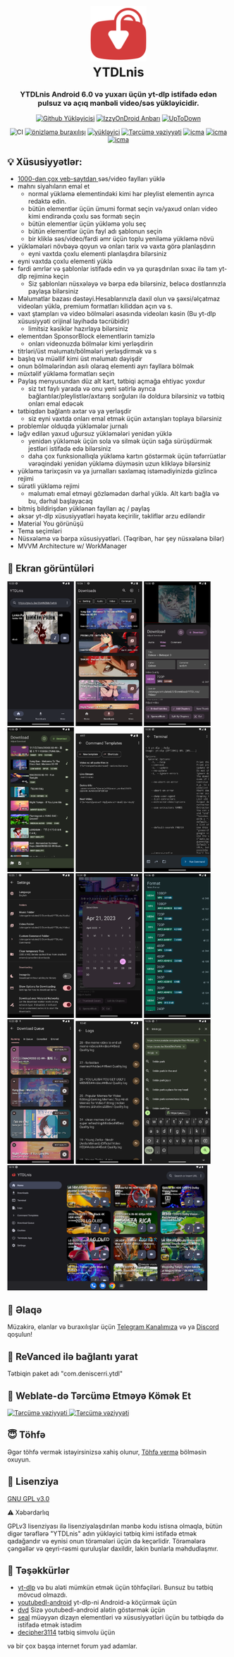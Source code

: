 <h1 align="center">
	<img src="fastlane/metadata/android/en-US/images/icon.png" width="25%" /> <br>
	YTDLnis
</h1>

<h3 align="center">
	YTDLnis Android 6.0 və yuxarı üçün yt-dlp istifadə edən pulsuz və açıq mənbəli video/səs yükləyicidir.
</h3>

<div align="center">

[![Github Yükləyicisi](https://custom-icon-badges.herokuapp.com/badge/Download-blue?style=for-the-badge&logo=download&logoColor=white)](https://github.com/deniscerri/ytdlnis/releases/latest)
[![IzzyOnDroid Anbarı](https://custom-icon-badges.herokuapp.com/badge/IzzyOnDroid%20Repo-red?style=for-the-badge&logo=download&logoColor=white)](https://android.izzysoft.de/repo/apk/com.deniscerri.ytdl)
[![UpToDown](https://custom-icon-badges.herokuapp.com/badge/UpToDown-green?style=for-the-badge&logo=download&logoColor=white)](https://ytdlnis.en.uptodown.com/android/download)

![CI](https://github.com/deniscerri/ytdlnis/actions/workflows/android.yml/badge.svg?branch=main&event=pull)
[![önizləmə buraxılışı](https://img.shields.io/github/release/deniscerri/ytdlnis.svg?maxAge=3600&include_prereleases&label=preview)](https://github.com/deniscerri/ytdlnis/releases) 
[![yükləyici](https://img.shields.io/github/downloads/deniscerri/ytdlnis/total?style=flat-square)](https://github.com/deniscerri/ytdlnis/releases) 
[![Tərcümə vəziyyəti](https://hosted.weblate.org/widgets/ytdlnis/-/svg-badge.svg)](https://hosted.weblate.org/engage/ytdlnis/?utm_source=widget) 
[![icma](https://img.shields.io/badge/Discord-YTDLnis-blueviolet?style=flat-square&logo=discord)](https://discord.gg/WW3KYWxAPm) 
[![icma](https://img.shields.io/badge/Telegram-YTDLnis-blue?style=flat-square&logo=telegram)](https://t.me/ytdlnis)
[![icma](https://img.shields.io/badge/Telegram-Updates-red?style=flat-square&logo=telegram)](https://t.me/ytdlnisupdates)




</div>

## 💡 Xüsusiyyətlər:

- [1000-dən çox veb-saytdan ](https://github.com/yt-dlp/yt-dlp/blob/master/supportedsites.md) səs/video faylları yüklə
- mahnı siyahıların emal et
	- normal yükləmə elementindəki kimi hər pleylist elementin ayrıca redaktə edin.
	- bütün elementlər üçün ümumi format seçin və/yaxud onları video kimi endirəndə çoxlu səs formatı seçin
	- bütün elementlər üçün yükləmə yolu seç
	- bütün elementlər üçün fayl adı şablonun seçin
	- bir kliklə səs/video/fərdi əmr üçün toplu yeniləmə yükləmə növü
- yükləmələri növbəyə qoyun və onları tarix və vaxta görə planlaşdırın
	- eyni vaxtda çoxlu elementi planlaşdıra bilərsiniz
- eyni vaxtda çoxlu elementi yüklə
- fərdi əmrlər və şablonlar istifadə edin və ya quraşdırılan sıxac ilə tam yt-dlp rejiminə keçin
	- Siz şablonları nüsxələyə və bərpa edə bilərsiniz, beləcə dostlarınızla paylaşa bilərsiniz
- Məlumatlar bazası dəstəyi.Hesablarınızla daxil olun və şəxsi/əlçatmaz videoları yüklə, premium formatları kiliddən açın və s.
- vaxt ştampları və video bölmələri əsasında videoları kəsin (Bu yt-dlp xüsusiyyəti orijinal layihədə təcrübidir)
	- limitsiz kəsiklər hazırlaya bilərsiniz
- elementdən SponsorBlock elementlərin təmizlə
	- onları videonuzda bölmələr kimi yerləşdirin 
- titrləri/üst məlumatı/bölmələri yerləşdirmək və s
- başlıq və müəllif kimi üst məlumatı dəyişdir
- onun bölmələrindən asılı olaraq elementi ayrı fayllara bölmək
- müxtəlif yükləmə formatları seçin
- Paylaş menyusundan düz alt kart, tətbiqi açmağa ehtiyac yoxdur 
	- siz txt faylı yarada və onu yeni sətirlə ayrıca bağlantılar/pleylistlər/axtarış sorğuları ilə doldura bilərsiniz və tətbiq onları emal edəcək
- tətbiqdən bağlantı axtar və ya yerləşdir
	- siz eyni vaxtda onları emal etmək üçün axtarışları toplaya bilərsiniz
- problemlər olduqda yükləmələr jurnalı
- ləğv edilən yaxud uğursuz yükləmələri yenidən yüklə
	- yenidən yükləmək üçün sola və silmək üçün sağa sürüşdürmək jestləri istifadə edə bilərsiniz
	- daha çox funksionallıqla yükləmə kartın göstərmək üçün təfərrüatlar vərəqindəki yenidən yükləmə düyməsin uzun klikləyə bilərsiniz
- yükləmə tarixçəsin və ya jurnalları saxlamaq istəmədiyinizdə gizlincə rejimi
- sürətli yükləmə rejimi
	- məlumatı emal etməyi gözləmədən dərhal yüklə. Alt kartı bağla və bu, dərhal başlayacaq
- bitmiş bildirişdən yüklənən faylları aç / paylaş
- əksər yt-dlp xüsusiyyətləri həyata keçirilir, təkliflər arzu ediləndir
- Material You görünüşü
- Tema seçimləri
- Nüsxələmə və bərpa xüsusiyyətləri. (Təqribən, hər şey nüsxələnə bilər)
- MVVM Architecture w/ WorkManager

## 📲 Ekran görüntüləri

<div>
<img src="fastlane/metadata/android/en-US/images/phoneScreenshots/01.png" width="30%" />
<img src="fastlane/metadata/android/en-US/images/phoneScreenshots/02.png" width="30%" />
<img src="fastlane/metadata/android/en-US/images/phoneScreenshots/03.png" width="30%" />
<img src="fastlane/metadata/android/en-US/images/phoneScreenshots/04.png" width="30%" />
<img src="fastlane/metadata/android/en-US/images/phoneScreenshots/05.png" width="30%" />
<img src="fastlane/metadata/android/en-US/images/phoneScreenshots/06.png" width="30%" />
<img src="fastlane/metadata/android/en-US/images/phoneScreenshots/07.png" width="30%" />
<img src="fastlane/metadata/android/en-US/images/phoneScreenshots/08.png" width="30%" />
<img src="fastlane/metadata/android/en-US/images/phoneScreenshots/09.png" width="30%" />
<img src="fastlane/metadata/android/en-US/images/phoneScreenshots/10.png" width="30%" />
<img src="fastlane/metadata/android/en-US/images/phoneScreenshots/11.png" width="30%" />
<img src="fastlane/metadata/android/en-US/images/phoneScreenshots/12.png" width="30%" />
<img src="fastlane/metadata/android/en-US/images/phoneScreenshots/13.png" width="90%" />
</div>

## 💬 Əlaqə

Müzakirə, elanlar və buraxılışlar üçün [Telegram Kanalımıza](https://t.me/ytdlnis) və ya [Discord](https://discord.gg/WW3KYWxAPm) qoşulun!

## 🔑 ReVanced ilə bağlantı yarat

Tətbiqin paket adı "com.deniscerri.ytdl"

## 📝 Weblate-də Tərcümə Etməyə Kömək Et
<a href="https://hosted.weblate.org/engage/ytdlnis/">
<img src="https://hosted.weblate.org/widgets/ytdlnis/-/strings/open-graph.png" alt="Tərcümə vəziyyəti" />
</a>


<a href="https://hosted.weblate.org/engage/ytdlnis/">
<img src="https://hosted.weblate.org/widgets/ytdlnis/-/multi-auto.svg" alt="Tərcümə vəziyyəti" />
</a>

## 😇 Töhfə

Əgər töhfə vermək istəyirsinizsə xahiş olunur, [Töhfə vermə](CONTRIBUTING.MD) bölməsin oxuyun.

## 📄 Lisenziya

[GNU GPL v3.0](https://github.com/deniscerri/ytdlnis/blob/main/LICENSE)

⚠️  Xəbərdarlıq <br>

GPLv3 lisenziyası ilə lisenziyalaşdırılan mənbə kodu istisna olmaqla, bütün digər tərəflərə "YTDLnis" adın yükləyici tətbiq kimi istifadə etmək qadağandır və eynisi onun törəmələri üçün də keçərlidir. Törəmələrə çəngəllər və qeyri-rəsmi quruluşlar daxildir, lakin bunlarla məhdudlaşmır.

## 🙏 Təşəkkürlər

- [yt-dlp](https://github.com/yt-dlp/yt-dlp) və bu aləti mümkün etmək üçün töhfəçiləri. Bunsuz bu tətbiq mövcud olmazdı.
- [youtubedl-android](https://github.com/yausername/youtubedl-android) yt-dlp-ni Android-ə köçürmək üçün
- [dvd](https://github.com/yausername/dvd) Sizə youtubedl-android alətin göstərmək üçün
- [seal](https://github.com/JunkFood02/Seal) müəyyən dizayn elementləri və xüsusiyyətləri üçün bu tətbiqdə də istifadə etmək istədim
- [decipher3114](https://github.com/decipher3114) tətbiq simvolu üçün

və bir çox başqa internet forum yad adamlar.
